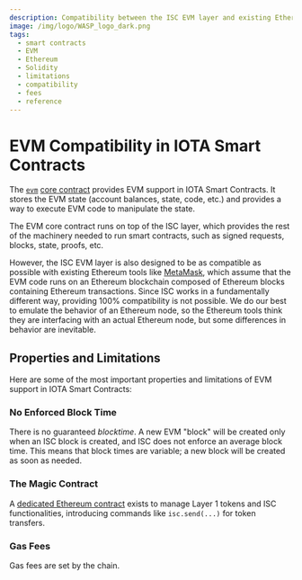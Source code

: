 ```yaml
---
description: Compatibility between the ISC EVM layer and existing Ethereum smart contracts and tooling.
image: /img/logo/WASP_logo_dark.png
tags:
  - smart contracts
  - EVM
  - Ethereum
  - Solidity
  - limitations
  - compatibility
  - fees
  - reference
---
```


# EVM Compatibility in IOTA Smart Contracts

The [`evm`](../reference/core-contracts/evm.md) [core contract](../reference/core-contracts/overview.md)
provides EVM support in IOTA Smart Contracts. It stores the EVM state (account balances, state, code,
etc.) and provides a way to execute EVM code to manipulate the state.

The EVM core contract runs on top of the ISC layer, which provides the rest of the machinery needed to run smart
contracts, such as signed requests, blocks, state, proofs, etc.

However, the ISC EVM layer is also designed to be as compatible as possible with existing Ethereum tools
like [MetaMask](https://metamask.io/), which assume that the EVM code runs on an Ethereum blockchain composed of
Ethereum blocks containing Ethereum transactions. Since ISC works in a fundamentally different way,
providing 100% compatibility is not possible. We do our best to emulate the behavior of an Ethereum node, so the
Ethereum tools think they are interfacing with an actual Ethereum node, but some differences in behavior are inevitable.

## Properties and Limitations

Here are some of the most important properties and limitations of EVM support in IOTA Smart Contracts:

### No Enforced Block Time

There is no guaranteed _blocktime_. A new EVM "block" will be created only when an ISC block is created, and ISC does
not enforce an average block time. This means that block times are variable; a new block will be created as soon as needed. 

### The Magic Contract

A [dedicated Ethereum contract](../how-tos/core-contracts/introduction.md) exists to manage Layer 1 tokens and ISC
functionalities, introducing commands like `isc.send(...)` for token transfers.

### Gas Fees

Gas fees are set by the chain.
